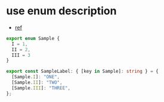 # use enum description
- [ref](https://stackoverflow.com/a/61062698/4894523)
```ts
export enum Sample {
  I = 1,
  II = 2,
  III = 3
}

export const SampleLabel: { [key in Sample]: string } = {
  [Sample.I]: "ONE",
  [Sample.II]: "TWO",
  [Sample.III]: "THREE",
};
```